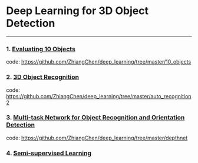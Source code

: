 # Deep Learning for 3D Object Detection
---
### 1. [Evaluating 10 Objects](https://www.youtube.com/watch?v=pJuiyjRpX_0)
code: https://github.com/ZhiangChen/deep_learning/tree/master/10_objects

### 2. [3D Object Recognition](https://www.youtube.com/watch?v=LHCvTDe7kZg)
code: https://github.com/ZhiangChen/deep_learning/tree/master/auto_recognition2

### 3. [Multi-task Network for Object Recognition and Orientation Detection](https://www.youtube.com/watch?v=qwG2HYK_bys)
code: https://github.com/ZhiangChen/deep_learning/tree/master/depthnet

### 4. [Semi-supervised Learning](https://github.com/ZhiangChen/deep_learning/tree/master/thesis/supervised_learning)
